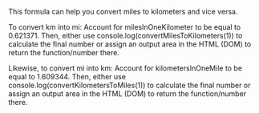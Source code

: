 This formula can help you convert miles to kilometers and vice versa. 

To convert km into mi: Account for milesInOneKilometer to be equal to 0.621371. 
Then, either use console.log(convertMilesToKilometers(1)) to calculate the final number or assign an output area in the HTML (DOM) to return the function/number there.  

Likewise, to convert mi into km: Account for kilometersInOneMile to be equal to 1.609344. 
Then, either use console.log(convertKilometersToMiles(1)) to calculate the final number or assign an output area in the HTML (DOM) to return the function/number there.  